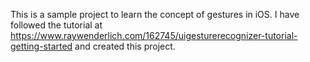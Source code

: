 This is a sample project to learn the concept of gestures in iOS. I have followed the tutorial at https://www.raywenderlich.com/162745/uigesturerecognizer-tutorial-getting-started and created this project. 
